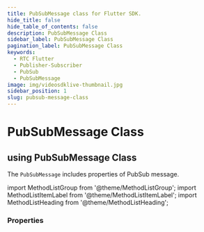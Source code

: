 ```yaml
---
title: PubSubMessage class for Flutter SDK.
hide_title: false
hide_table_of_contents: false
description: PubSubMessage Class
sidebar_label: PubSubMessage Class
pagination_label: PubSubMessage Class
keywords:
  - RTC Flutter
  - Publisher-Subscriber
  - PubSub
  - PubSubMessage
image: img/videosdklive-thumbnail.jpg
sidebar_position: 1
slug: pubsub-message-class
---
```


# PubSubMessage Class

## using PubSubMessage Class

The `PubSubMessage` includes properties of PubSub message.

import MethodListGroup from '@theme/MethodListGroup';
import MethodListItemLabel from '@theme/MethodListItemLabel';
import MethodListHeading from '@theme/MethodListHeading';

### Properties

<MethodListGroup>
  <MethodListItemLabel name="__properties"  >
    <MethodListGroup>
      <MethodListHeading heading="Properties" />
      <MethodListItemLabel name="id" type={"String"} />
      <MethodListItemLabel name="message" type={"String"} />
      <MethodListItemLabel name="senderId" type={"String"} />
      <MethodListItemLabel name="senderName" type={"String?"} />
      <MethodListItemLabel name="timestamp" type={"DateTime"} />
      <MethodListItemLabel name="topic" type={"String"} />
    </MethodListGroup>
  </MethodListItemLabel>
</MethodListGroup>
